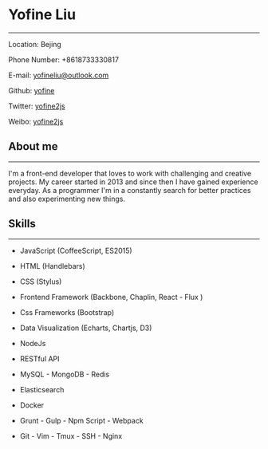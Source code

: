 # **Yofine Liu**

--------


Location: Bejing

Phone Number: +8618733330817

E-mail: yofineliu@outlook.com

Github: [yofine](https://github.com/yofine)

Twitter: [yofine2js](https://twitter.com/yofine2js)

Weibo: [yofine2js](http://weibo.com/1684691562)

## **About me**
---

I'm a front-end developer that loves to work with challenging and creative projects.
My career started in 2013 and since then I have gained experience everyday.
As a programmer I'm in a constantly search for better practices and also experimenting new things.

## **Skills**
---

 - JavaScript (CoffeeScript, ES2015)
 
 - HTML (Handlebars)
 
 - CSS (Stylus)
 
 - Frontend Framework (Backbone, Chaplin, React - Flux )
 
 - Css Frameworks (Bootstrap)
 
 - Data Visualization (Echarts, Chartjs, D3)

 - NodeJs
 
 - RESTful API
 
 - MySQL - MongoDB - Redis
 
 - Elasticsearch
 
 - Docker

 - Grunt - Gulp - Npm Script - Webpack
 
 - Git - Vim - Tmux - SSH - Nginx
  
 